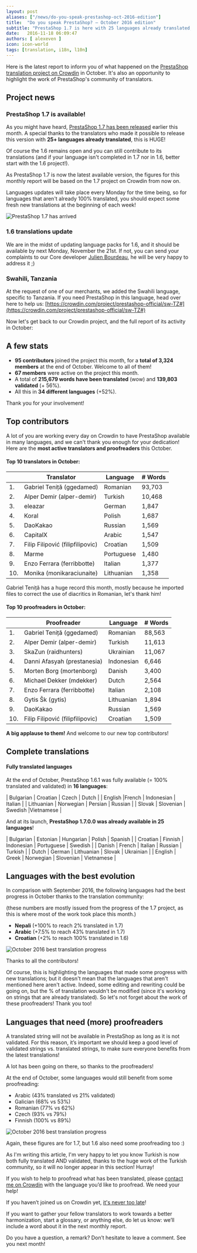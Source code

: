 ```yaml
---
layout: post
aliases: ["/news/do-you-speak-prestashop-oct-2016-edition"]
title:  "Do you speak PrestaShop? – October 2016 edition"
subtitle: "PrestaShop 1.7 is here with 25 languages already translated, hurrah!"
date:   2016-11-18 06:09:47
authors: [ alexeven ]
icon: icon-world
tags: [translation, i18n, l10n]
---
```



Here is the latest report to inform you of what happened on the [PrestaShop translation project on Crowdin](https://crowdin.com/project/prestashop-official) in October. It's also an opportunity to highlight the work of PrestaShop's community of translators.

## Project news


### PrestaShop 1.7 is available!

As you might have heard, [PrestaShop 1.7 has been released](http://build.prestashop.com/news/prestashop-1-7-0-0-released/) earlier this month.
A special thanks to the translators who made it possible to release this version with **25+ languages already translated**, this is HUGE!

Of course the 1.6 remains open and you can still contribute to its translations (and if your language isn't completed in 1.7 nor in 1.6, better start with the 1.6 project!).

As PrestaShop 1.7 is now the latest available version, the figures for this monthly report will be based on the 1.7 project on Crowdin from now on.

Languages updates will take place every Monday for the time being, so for languages that aren't already 100% translated, you should expect some fresh new translations at the beginning of each week!

![PrestaShop 1.7 has arrived](/assets/images/2016/11/Badge1.7-Color.png)


### 1.6 translations update

We are in the midst of updating language packs for 1.6, and it should be available by next Monday, November the 21st.
If not, you can send your complaints to our Core developer <a href="mailto:julien.bourdeau@prestashop.com">Julien Bourdeau</a>, he will be very happy to address it ;)

### Swahili, Tanzania

At the request of one of our merchants, we added the Swahili language, specific to Tanzania. If you need PrestaShop in this language, head over here to help us:
[https://crowdin.com/project/prestashop-official/sw-TZ#](https://crowdin.com/project/prestashop-official/sw-TZ#)


Now let's get back to our Crowdin project, and the full report of its activity in October:

## A few stats

* **95 contributors** joined the project this month, for a **total of 3,324 members** at the end of October. Welcome to all of them!
* **67 members** were active on the project this month.
* A total of **215,679 words have been translated** (wow) and **139,803 validated** (+ 56%).
* All this in **34 different languages** (+52%).


Thank you for your involvement!

## Top contributors

A lot of you are working every day on Crowdin to have PrestaShop available in many languages, and we can't thank you enough for your dedication! Here are the **most active translators and proofreaders** this October.

#### Top 10 translators in October:

| |Translator | Language | # Words
|-|---------- | -------- | ----------------
 1. | Gabriel Teniță (ggedamed)| Romanian  | 93,703
 2. | Alper Demir (alper-demir) | Turkish  | 10,468
 3. | eleazar | German | 1,847
 4. | Koral | Polish | 1,687
 5. | DaoKakao | Russian | 1,569
 6. | CapitalX | Arabic | 1,547
 7. | Filip Filipović (filipfilipovic) | Croatian | 1,509
 8. | Marme | Portuguese | 1,480
 9. | Enzo Ferrara (ferribbotte) | Italian | 1,377
10. | Monika (monikaraciunaite) | Lithuanian | 1,358

Gabriel Teniță has a huge record this month, mostly because he imported files to correct the use of diacritics in Romanian, let's thank him!


#### Top 10 proofreaders in October:

| | Proofreader | Language | # Words
|-| ---------- | -------- | ----------------
 1. | Gabriel Teniță (ggedamed)| Romanian  | 88,563
 2. | Alper Demir (alper-demir) | Turkish  | 11,613
 3. | SkaZun (raidhunters) | Ukrainian | 11,067
 4. | Danni Afasyah (prestanesia)| Indonesian | 6,646
 5. | Morten Borg (mortenborg) | Danish | 3,400
 6. | Michael Dekker (mdekker) | Dutch | 2,564
 7. | Enzo Ferrara (ferribbotte) | Italian | 2,108
 8. | Gytis Šk (gytis) | Lithuanian | 1,894
 9. | DaoKakao | Russian | 1,569
10. | Filip Filipović (filipfilipovic) | Croatian | 1,509

**A big applause to them!** And welcome to our new top contributors!


## Complete translations

#### Fully translated languages

At the end of October, PrestaShop 1.6.1 was fully available (= 100% translated and validated) in **16 languages**:

| Bulgarian | Croatian | Czech | Dutch |
|  English |French | Indonesian | Italian |
| Lithuanian | Norwegian | Persian | Russian |
| Slovak | Slovenian | Swedish |Vietnamese |


And at its launch, **PrestaShop 1.7.0.0 was already available in 25 languages**!

| Bulgarian | Estonian | Hungarian | Polish | Spanish |
| Croatian | Finnish | Indonesian | Portuguese | Swedish |
| Danish | French | Italian | Russian | Turkish |
| Dutch | German | Lithuanian | Slovak | Ukrainian |
| English | Greek | Norwegian | Slovenian | Vietnamese |



## Languages with the best evolution

In comparison with September 2016, the following languages had the best progress in October thanks to the translation community:

(these numbers are mostly issued from the progress of the 1.7 project, as this is where most of the work took place this month.)

* **Nepali** (+100% to reach 2% translated in 1.7)
* **Arabic** (+7.5% to reach 43% translated in 1.7)
* **Croatian** (+2% to reach 100% translated in 1.6)

![October 2016 best translation progress](/assets/images/2016/11/Build_Crowdin_progress_Oct16.png)

Thanks to all the contributors!

Of course, this is highlighting the languages that made some progress with new translations; but it doesn't mean that the languages that aren't mentioned here aren't active. Indeed, some editing and rewriting could be going on, but the % of translation wouldn't be modified (since it's working on strings that are already translated). So let's not forget about the work of these proofreaders! Thank you too!

## Languages that need (more) proofreaders

A translated string will not be available in PrestaShop as long as it is not validated. For this reason, it’s important we should keep a good level of validated strings vs. translated strings, to make sure everyone benefits from the latest translations!

A lot has been going on there, so thanks to the proofreaders!

At the end of October, some languages would still benefit from some proofreading:

* Arabic (43% translated vs 21% validated)
* Galician (68% vs 53%)
* Romanian (77% vs 62%)
* Czech (93% vs 79%)
* Finnish (100% vs 89%)


![October 2016 best translation progress](/assets/images/2016/11/Build_Crowdin_proofreading_Oct16.png)

Again, these figures are for 1.7, but 1.6 also need some proofreading too :)

As I'm writing this article, I'm very happy to let you know Turkish is now both fully translated AND validated, thanks to the huge work of the Turkish community, so it will no longer appear in this section! Hurray!

If you wish to help to proofread what has been translated, please [contact me on Crowdin](https://crowdin.com/profile/alex-even) with the language you’d like to proofread. We need your help!



If you haven’t joined us on Crowdin yet, [it's never too late](https://crowdin.com/project/prestashop-official)!

If you want to gather your fellow translators to work towards a better harmonization, start a glossary, or anything else, do let us know: we’ll include a word about it in the next monthly report.

Do you have a question, a remark? Don’t hesitate to leave a comment. See you next month!
